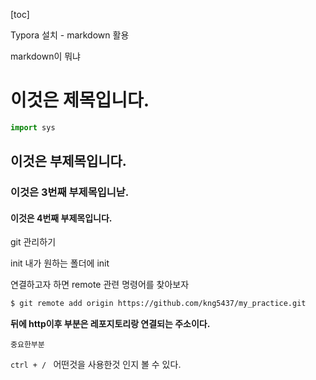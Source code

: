 [toc]





Typora 설치 - markdown 활용

markdown이 뭐냐



# 이것은 제목입니다.



```python
import sys


```



## 이것은 부제목입니다.



### 이것은 3번째 부제목입니낟.



#### 이것은 4번째 부제목입니다.





git 관리하기



init 내가 원하는 폴더에 init 



연결하고자 하면 remote 관련 명령어를 찾아보자



``` bash
$ git remote add origin https://github.com/kng5437/my_practice.git
```

**뒤에 http이후 부분은 레포지토리랑 연결되는 주소이다.**



`중요한부분`



`ctrl + / ` 어떤것을 사용한것 인지 볼 수 있다.